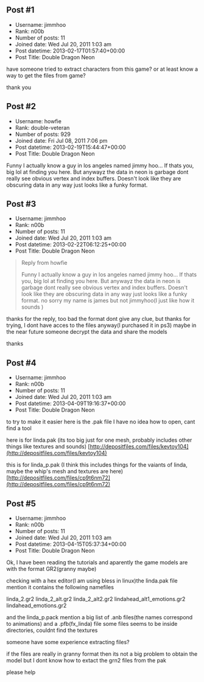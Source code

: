 ## Post #1
- Username: jimmhoo
- Rank: n00b
- Number of posts: 11
- Joined date: Wed Jul 20, 2011 1:03 am
- Post datetime: 2013-02-17T01:57:40+00:00
- Post Title: Double Dragon Neon

have someone tried to extract characters from this game? or at least know a way to get the files from game?


thank you
## Post #2
- Username: howfie
- Rank: double-veteran
- Number of posts: 929
- Joined date: Fri Jul 08, 2011 7:06 pm
- Post datetime: 2013-02-19T15:44:47+00:00
- Post Title: Double Dragon Neon

Funny I actually know a guy in los angeles named jimmy hoo... If thats you, big lol at finding you here. But anywayz the data in neon is garbage dont really see obvious vertex and index buffers. Doesn't look like they are obscuring data in any way just looks like a funky format.
## Post #3
- Username: jimmhoo
- Rank: n00b
- Number of posts: 11
- Joined date: Wed Jul 20, 2011 1:03 am
- Post datetime: 2013-02-22T06:12:25+00:00
- Post Title: Double Dragon Neon

> Reply from howfie
>
> Funny I actually know a guy in los angeles named jimmy hoo... If thats you, big lol at finding you here. But anywayz the data in neon is garbage dont really see obvious vertex and index buffers. Doesn't look like they are obscuring data in any way just looks like a funky format.
  no sorry my name is james but not jimmyhoo(I just like how it sounds    ) 

thanks for the reply, too bad the format dont give any clue, but thanks for trying, I dont have acces to the files anyway(I purchased it in ps3) maybe in the near future someone decrypt the data and share the models

thanks
## Post #4
- Username: jimmhoo
- Rank: n00b
- Number of posts: 11
- Joined date: Wed Jul 20, 2011 1:03 am
- Post datetime: 2013-04-09T19:16:37+00:00
- Post Title: Double Dragon Neon

to try to make it easier here is the .pak file I have no idea how to open, cant find a tool

here is for linda.pak (its too big just for one mesh, probably includes other things like textures and sounds)
[http://depositfiles.com/files/kevtoy104](http://depositfiles.com/files/kevtoy104)

this is for linda_p.pak (I think this includes things for the vaiants of linda, maybe the whip's mesh and textures are here)
[http://depositfiles.com/files/cp9t6nm72](http://depositfiles.com/files/cp9t6nm72)
## Post #5
- Username: jimmhoo
- Rank: n00b
- Number of posts: 11
- Joined date: Wed Jul 20, 2011 1:03 am
- Post datetime: 2013-04-15T05:37:34+00:00
- Post Title: Double Dragon Neon

Ok, I have been reading the tutorials and aparently the game models are with the format GR2(granny maybe)

checking with a hex editor(I am using bless in linux)the linda.pak file mention it contains the following namefiles

linda_2.gr2
linda_2_alt.gr2
linda_2_alt2.gr2
lindahead_alt1_emotions.gr2
lindahead_emotions.gr2

and the linda_p.pack mention a big list of .anb files(the names correspond to animations) and a .pfb(fx_linda) file some files seems to be inside directories, couldnt find the textures

someone have some experience extracting files?

if the files are really in granny format then its not a big problem to obtain the model but I dont know how to extact the grn2 files from the pak

please help

